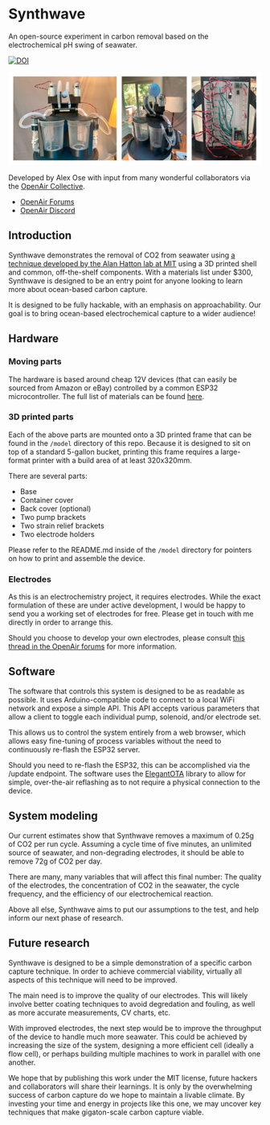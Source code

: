 # Synthwave

An open-source experiment in carbon removal based on the electrochemical pH swing of seawater.

[![DOI](https://zenodo.org/badge/686062718.svg)](https://zenodo.org/doi/10.5281/zenodo.10403598)


![Synthwave Image](synthwave.jpg)

Developed by Alex Ose with input from many wonderful collaborators via the
[OpenAir Collective](https://openaircollective.cc/).

-   [OpenAir Forums](https://www.openairforum.org/t/introducing-synthwave/806)
-   [OpenAir Discord](https://openaircollective.cc/join)

## Introduction

Synthwave demonstrates the removal of CO2 from seawater using
[a technique developed by the Alan Hatton lab at MIT](https://pubs.rsc.org/en/content/articlelanding/2023/EE/d2ee03804h)
using a 3D printed shell and common, off-the-shelf components. With a materials list under $300, Synthwave is designed
to be an entry point for anyone looking to learn more about ocean-based carbon capture.

It is designed to be fully hackable, with an emphasis on approachability. Our goal is to bring ocean-based
electrochemical capture to a wider audience!

## Hardware

### Moving parts

The hardware is based around cheap 12V devices (that can easily be sourced from Amazon or eBay) controlled by a common
ESP32 microcontroller. The full list of materials can be found [here](MATERIALS.md).

### 3D printed parts

Each of the above parts are mounted onto a 3D printed frame that can be found in the `/model` directory of this repo.
Because it is designed to sit on top of a standard 5-gallon bucket, printing this frame requires a large-format printer
with a build area of at least 320x320mm.

There are several parts:

-   Base
-   Container cover
-   Back cover (optional)
-   Two pump brackets
-   Two strain relief brackets
-   Two electrode holders

Please refer to the README.md inside of the `/model` directory for pointers on how to print and assemble the device.

### Electrodes

As this is an electrochemistry project, it requires electrodes. While the exact formulation of these are under active
development, I would be happy to send you a working set of electrodes for free. Please get in touch with me directly in
order to arrange this.

Should you choose to develop your own electrodes, please consult
[this thread in the OpenAir forums](https://www.openairforum.org/t/synthwave-electrochemical-co2-capture-from-seawater/781/4)
for more information.

## Software

The software that controls this system is designed to be as readable as possible. It uses Arduino-compatible code to
connect to a local WiFi network and expose a simple API. This API accepts various parameters that allow a client to
toggle each individual pump, solenoid, and/or electrode set.

This allows us to control the system entirely from a web browser, which allows easy fine-tuning of process variables
without the need to continuously re-flash the ESP32 server.

Should you need to re-flash the ESP32, this can be accomplished via the /update endpoint. The software uses the
[ElegantOTA](https://github.com/ayushsharma82/ElegantOTA) library to allow for simple, over-the-air reflashing as to not
require a physical connection to the device.

## System modeling

Our current estimates show that Synthwave removes a maximum of 0.25g of CO2 per run cycle. Assuming a cycle time of five
minutes, an unlimited source of seawater, and non-degrading electrodes, it should be able to remove 72g of CO2 per day.

There are many, many variables that will affect this final number: The quality of the electrodes, the concentration of
CO2 in the seawater, the cycle frequency, and the efficiency of our electrochemical reaction.

Above all else, Synthwave aims to put our assumptions to the test, and help inform our next phase of research.

## Future research

Synthwave is designed to be a simple demonstration of a specific carbon capture technique. In order to achieve
commercial viability, virtually all aspects of this technique will need to be improved.

The main need is to improve the quality of our electrodes. This will likely involve better coating techniques to avoid
degredation and fouling, as well as more accurate measurements, CV charts, etc.

With improved electrodes, the next step would be to improve the throughput of the device to handle much more seawater.
This could be achieved by increasing the size of the system, designing a more efficient cell (ideally a flow cell), or
perhaps building multiple machines to work in parallel with one another.

We hope that by publishing this work under the MIT license, future hackers and collaborators will share their learnings.
It is only by the overwhelming success of carbon capture do we hope to maintain a livable climate. By investing your
time and energy in projects like this one, we may uncover key techniques that make gigaton-scale carbon capture viable.

